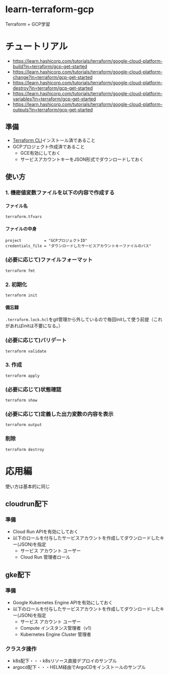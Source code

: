 # learn-terraform-gcp
Terraform + GCP学習

# チュートリアル
- https://learn.hashicorp.com/tutorials/terraform/google-cloud-platform-build?in=terraform/gcp-get-started
- https://learn.hashicorp.com/tutorials/terraform/google-cloud-platform-change?in=terraform/gcp-get-started
- https://learn.hashicorp.com/tutorials/terraform/google-cloud-platform-destroy?in=terraform/gcp-get-started
- https://learn.hashicorp.com/tutorials/terraform/google-cloud-platform-variables?in=terraform/gcp-get-started
- https://learn.hashicorp.com/tutorials/terraform/google-cloud-platform-outputs?in=terraform/gcp-get-started

## 準備
- [Terraform CLI](https://learn.hashicorp.com/tutorials/terraform/install-cli)インストール済であること
- GCPプロジェクト作成済であること
  - GCE有効にしておく
  - サービスアカウントキーをJSON形式でダウンロードしておく

## 使い方
### 1. 機密値変数ファイルを以下の内容で作成する
#### ファイル名
`terraform.tfvars`

#### ファイルの中身
```
project          = "GCPプロジェクトID"
credentials_file = "ダウンロードしたサービスアカウントキーファイルのパス"
```

### (必要に応じて)ファイルフォーマット
```
terraform fmt
```

### 2. 初期化
```
terraform init
```

#### 備忘録
`.terraform.lock.hcl`をgit管理から外しているので毎回initして使う前提（これがあればinitは不要になる。）

### (必要に応じて)バリデート
```
terraform validate
```

### 3. 作成
```
terraform apply
```

### (必要に応じて)状態確認
```
terraform show
```

### (必要に応じて)定義した出力変数の内容を表示
```
terraform output
```

### 削除
```
terraform destroy
```

# 応用編
使い方は基本的に同じ

## cloudrun配下
### 準備
- Cloud Run APIを有効にしておく
- 以下のロールを付与したサービスアカウントを作成してダウンロードしたキー(JSON)を指定
  - サービス アカウント ユーザー
  - Cloud Run 管理者ロール

## gke配下
### 準備
- Google Kubernetes Engine APIを有効にしておく
- 以下のロールを付与したサービスアカウントを作成してダウンロードしたキー(JSON)を指定
  - サービス アカウント ユーザー
  - Compute インスタンス管理者（v1）
  - Kubernetes Engine Cluster 管理者

### クラスタ操作
- k8s配下・・・k8sリソース直接デプロイのサンプル
- argocd配下・・・HELM経由でArgoCDをインストールのサンプル